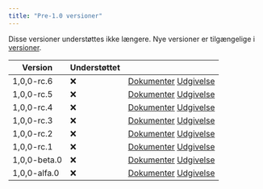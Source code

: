 ```yaml
---
title: "Pre-1.0 versioner"
---
```


Disse versioner understøttes ikke længere. Nye versioner er tilgængelige i [versioner](versions.md).

| Version      | Understøttet |                                                                                                                                                              |
| ------------ | ------------ | ------------------------------------------------------------------------------------------------------------------------------------------------------------ |
| 1,0,0-rc.6   | :x:          | [Dokumenter](https://docs.butterfly.linwood.dev/docs/1.0.0-rc.6/intro) [Udgivelse](https://github.com/LinwoodCloud/Butterfly/releases/tag/v1.0.0-rc.6)       |
| 1,0,0-rc.5   | :x:          | [Dokumenter](https://docs.butterfly.linwood.dev/docs/1.0.0-rc.5/intro) [Udgivelse](https://github.com/LinwoodCloud/Butterfly/releases/tag/v1.0.0-rc.5)       |
| 1,0,0-rc.4   | :x:          | [Dokumenter](https://docs.butterfly.linwood.dev/docs/1.0.0-rc.4/intro) [Udgivelse](https://github.com/LinwoodCloud/Butterfly/releases/tag/v1.0.0-rc.4)       |
| 1,0,0-rc.3   | :x:          | [Dokumenter](https://docs.butterfly.linwood.dev/docs/1.0.0-rc.3/intro) [Udgivelse](https://github.com/LinwoodCloud/Butterfly/releases/tag/v1.0.0-rc.3)       |
| 1,0,0-rc.2   | :x:          | [Dokumenter](https://docs.butterfly.linwood.dev/docs/1.0.0-rc.2/intro) [Udgivelse](https://github.com/LinwoodCloud/Butterfly/releases/tag/v1.0.0-rc.2)       |
| 1,0,0-rc.1   | :x:          | [Dokumenter](https://docs.butterfly.linwood.dev/docs/1.0.0-rc.1/intro) [Udgivelse](https://github.com/LinwoodCloud/Butterfly/releases/tag/v1.0.0-rc.1)       |
| 1,0,0-beta.0 | :x:          | [Dokumenter](https://docs.butterfly.linwood.dev/docs/1.0.0-beta.0/intro) [Udgivelse](https://github.com/LinwoodCloud/Butterfly/releases/tag/v1.0.0-beta.0)   |
| 1,0,0-alfa.0 | :x:          | [Dokumenter](https://docs.butterfly.linwood.dev/docs/1.0.0-alpha.0/intro) [Udgivelse](https://github.com/LinwoodCloud/Butterfly/releases/tag/v1.0.0-alpha.0) |
